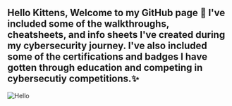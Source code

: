 ## Hello Kittens, Welcome to my GitHub page 👋 I've included some of the walkthroughs, cheatsheets, and info sheets I've created during my cybersecurity journey. I've also included some of the certifications and badges I have gotten through education and competing in cybersecutiy competitions.✨


![Hello](https://user-images.githubusercontent.com/50695633/123531801-7af4ee80-d6bc-11eb-83ec-58050df8ff54.gif)



<!--
**SinisterKitten/SinisterKitten** is a ✨ _special_ ✨ repository because its `README.md` (this file) appears on your GitHub profile.

Here are some ideas to get you started:

- 🔭 I’m currently working on ...
- 🌱 I’m currently learning ...
- 👯 I’m looking to collaborate on ...

- 🤔 I’m looking for help with ...
- 💬 Ask me about ...
- 📫 How to reach me: ...
- 😄 Pronouns: ...
- ⚡ Fun fact: ...
-->

